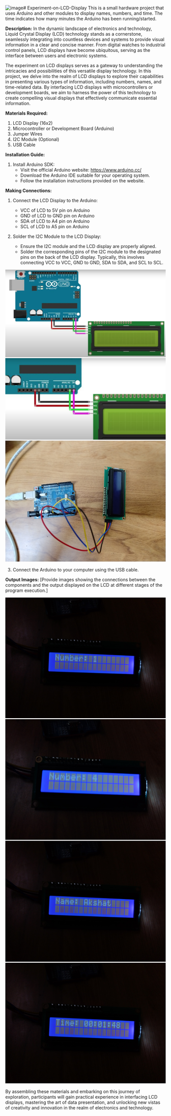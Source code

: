 ![image](https://github.com/its-AkshatJain/Experiment-on-LCD-Display/assets/129594034/f4f0e2e1-61ea-417a-b9b8-90b8eeb8f8c8)# Experiment-on-LCD-Display
This is a small hardware project that uses Arduino and other modules to display names, numbers, and time. The time indicates how many minutes the Arduino has been running/started.

**Description:**
In the dynamic landscape of electronics and technology, Liquid Crystal Display (LCD) technology stands as a cornerstone, seamlessly integrating into countless devices and systems to provide visual information in a clear and concise manner. From digital watches to industrial control panels, LCD displays have become ubiquitous, serving as the interface between users and electronic systems.

The experiment on LCD displays serves as a gateway to understanding the intricacies and possibilities of this versatile display technology. In this project, we delve into the realm of LCD displays to explore their capabilities in presenting various types of information, including numbers, names, and time-related data. By interfacing LCD displays with microcontrollers or development boards, we aim to harness the power of this technology to create compelling visual displays that effectively communicate essential information.

**Materials Required:**
1. LCD Display (16x2)
2. Microcontroller or Development Board (Arduino)
3. Jumper Wires
4. I2C Module (Optional)
5. USB Cable

**Installation Guide:**
1. Install Arduino SDK:
   - Visit the official Arduino website: https://www.arduino.cc/
   - Download the Arduino IDE suitable for your operating system.
   - Follow the installation instructions provided on the website.

**Making Connections:**
1. Connect the LCD Display to the Arduino:
   - VCC of LCD to 5V pin on Arduino
   - GND of LCD to GND pin on Arduino
   - SDA of LCD to A4 pin on Arduino
   - SCL of LCD to A5 pin on Arduino

2. Solder the I2C Module to the LCD Display:
   - Ensure the I2C module and the LCD display are properly aligned.
   - Solder the corresponding pins of the I2C module to the designated pins on the back of the LCD display. Typically, this involves connecting VCC to VCC, GND to GND, SDA to SDA, and SCL to SCL.
     
![Connection-1](https://github.com/its-AkshatJain/Experiment-on-LCD-Display/blob/main/images/Connection-2.png)
![Connection-2](https://github.com/its-AkshatJain/Experiment-on-LCD-Display/blob/main/images/Connection-1.png)
![Connection-3](https://github.com/its-AkshatJain/Experiment-on-LCD-Display/blob/main/images/Connection-3.jpg)



3. Connect the Arduino to your computer using the USB cable.

**Output Images:**
[Provide images showing the connections between the components and the output displayed on the LCD at different stages of the program execution.]

![Output-1a](https://github.com/its-AkshatJain/Experiment-on-LCD-Display/blob/main/images/Output-1a.jpg)![Output-1b](https://github.com/its-AkshatJain/Experiment-on-LCD-Display/blob/main/images/Output-1b.jpg)
![Output-2](https://github.com/its-AkshatJain/Experiment-on-LCD-Display/blob/main/images/Output-2.jpg)
![Output-3](https://github.com/its-AkshatJain/Experiment-on-LCD-Display/blob/main/images/Output-3.jpg)

By assembling these materials and embarking on this journey of exploration, participants will gain practical experience in interfacing LCD displays, mastering the art of data presentation, and unlocking new vistas of creativity and innovation in the realm of electronics and technology.
